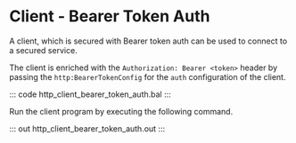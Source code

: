 # Client - Bearer Token Auth

A client, which is secured with Bearer token auth can be used to connect to a secured service.

The client is enriched with the `Authorization: Bearer <token>` header by passing the `http:BearerTokenConfig` for the `auth` configuration of the client.

::: code http_client_bearer_token_auth.bal :::

Run the client program by executing the following command.

::: out http_client_bearer_token_auth.out :::
